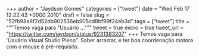 
+++
author = "Jaydson Gomes"
categories = ["tweet"]
date = "Wed Feb 17 12:22:43 +0000 2010"
draft = false
slug = "52fb98a8f2d52db902536eb905cd8bf99f24eb3d"
tags = ["tweet"]
title = """Temos vaga para "Usuário ..."""
tweet = true
micro = true
tweet_url = "https://twitter.com/jaydson/status/9231383207"
+++
Temos vaga para 'Usuário Visual Studio Pleno". Saber arrastar, e ter boa coordenação motora com o mouse é pré-requisito.
